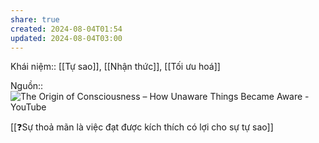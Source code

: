 ```yaml
---
share: true
created: 2024-08-04T01:54
updated: 2024-08-04T03:00
---
```

Khái niệm:: [[Tự sao]], [[Nhận thức]], [[Tối ưu hoá]]

Nguồn:: ![The Origin of Consciousness – How Unaware Things Became Aware - YouTube](https://www.youtube.com/watch?v=H6u0VBqNBQ8)

[[❓Sự thoả mãn là việc đạt được kích thích có lợi cho sự tự sao]]
